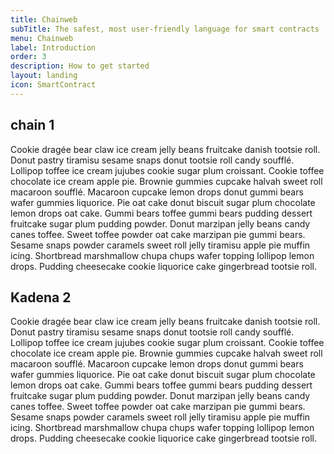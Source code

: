 ```yaml
---
title: Chainweb
subTitle: The safest, most user-friendly language for smart contracts
menu: Chainweb
label: Introduction
order: 3
description: How to get started
layout: landing
icon: SmartContract
---
```


## chain 1

Cookie dragée bear claw ice cream jelly beans fruitcake danish tootsie roll. Donut pastry tiramisu sesame snaps donut
tootsie roll candy soufflé. Lollipop toffee ice cream jujubes cookie sugar plum croissant. Cookie toffee chocolate ice
cream apple pie. Brownie gummies cupcake halvah sweet roll macaroon soufflé. Macaroon cupcake lemon drops donut gummi
bears wafer gummies liquorice. Pie oat cake donut biscuit sugar plum chocolate lemon drops oat cake. Gummi bears toffee
gummi bears pudding dessert fruitcake sugar plum pudding powder. Donut marzipan jelly beans candy canes toffee. Sweet
toffee powder oat cake marzipan pie gummi bears. Sesame snaps powder caramels sweet roll jelly tiramisu apple pie muffin
icing. Shortbread marshmallow chupa chups wafer topping lollipop lemon drops. Pudding cheesecake cookie liquorice cake
gingerbread tootsie roll.

## Kadena 2

Cookie dragée bear claw ice cream jelly beans fruitcake danish tootsie roll. Donut pastry tiramisu sesame snaps donut
tootsie roll candy soufflé. Lollipop toffee ice cream jujubes cookie sugar plum croissant. Cookie toffee chocolate ice
cream apple pie. Brownie gummies cupcake halvah sweet roll macaroon soufflé. Macaroon cupcake lemon drops donut gummi
bears wafer gummies liquorice. Pie oat cake donut biscuit sugar plum chocolate lemon drops oat cake. Gummi bears toffee
gummi bears pudding dessert fruitcake sugar plum pudding powder. Donut marzipan jelly beans candy canes toffee. Sweet
toffee powder oat cake marzipan pie gummi bears. Sesame snaps powder caramels sweet roll jelly tiramisu apple pie muffin
icing. Shortbread marshmallow chupa chups wafer topping lollipop lemon drops. Pudding cheesecake cookie liquorice cake
gingerbread tootsie roll.
